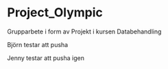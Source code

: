 # Project_Olympic
Grupparbete i form av Projekt i kursen Databehandling 

Björn testar att pusha

Jenny testar att pusha igen
